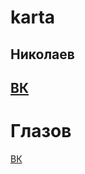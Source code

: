 # karta
<html lang="ru">
<head>
<meta charset="utf-8" />
  

  
</head>
<body>
  
  <h2>Николаев<h2>
    <a href="https://vk.com/id168045670">ВК</a>
 <!-- Yandex.Metrika counter --> <script type="text/javascript" > (function(m,e,t,r,i,k,a){m[i]=m[i]||function(){(m[i].a=m[i].a||[]).push(arguments)}; m[i].l=1*new Date(); for (var j = 0; j < document.scripts.length; j++) {if (document.scripts[j].src === r) { return; }} k=e.createElement(t),a=e.getElementsByTagName(t)[0],k.async=1,k.src=r,a.parentNode.insertBefore(k,a)}) (window, document, "script", "https://mc.yandex.ru/metrika/tag.js", "ym"); ym(93058624, "init", { clickmap:true, trackLinks:true, accurateTrackBounce:true, webvisor:true }); </script> <noscript><div><img src="https://mc.yandex.ru/watch/93058624" style="position:absolute; left:-9999px;" alt="" /></div></noscript> <!-- /Yandex.Metrika counter -->
  <h1>Глазов</h1>
<a href="https://vk.com/feed">ВК</a>
